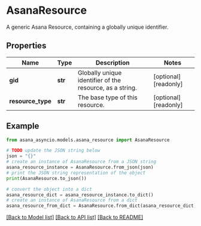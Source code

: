 # AsanaResource

A generic Asana Resource, containing a globally unique identifier.

## Properties

Name | Type | Description | Notes
------------ | ------------- | ------------- | -------------
**gid** | **str** | Globally unique identifier of the resource, as a string. | [optional] [readonly] 
**resource_type** | **str** | The base type of this resource. | [optional] [readonly] 

## Example

```python
from asana_asyncio.models.asana_resource import AsanaResource

# TODO update the JSON string below
json = "{}"
# create an instance of AsanaResource from a JSON string
asana_resource_instance = AsanaResource.from_json(json)
# print the JSON string representation of the object
print(AsanaResource.to_json())

# convert the object into a dict
asana_resource_dict = asana_resource_instance.to_dict()
# create an instance of AsanaResource from a dict
asana_resource_from_dict = AsanaResource.from_dict(asana_resource_dict)
```
[[Back to Model list]](../README.md#documentation-for-models) [[Back to API list]](../README.md#documentation-for-api-endpoints) [[Back to README]](../README.md)


